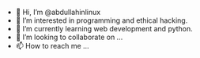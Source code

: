 - 👋 Hi, I’m @abdullahinlinux
- 👀 I’m interested in programming and ethical hacking.
- 🌱 I’m currently learning web development and python.
- 💞️ I’m looking to collaborate on ...
- 📫 How to reach me ...

<!---
abdullahinlinux/abdullahinlinux is a ✨ special ✨ repository because its `README.md` (this file) appears on your GitHub profile.
You can click the Preview link to take a look at your changes.
--->
